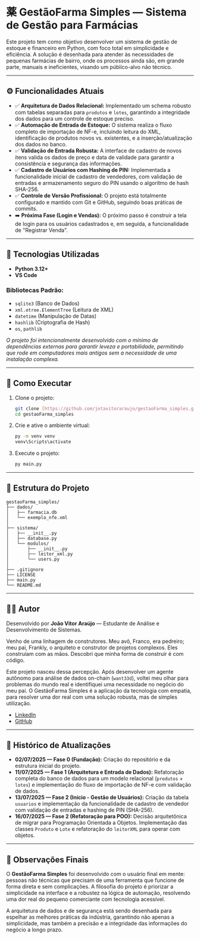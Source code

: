 # 薬 GestãoFarma Simples — Sistema de Gestão para Farmácias

Este projeto tem como objetivo desenvolver um sistema de gestão de estoque e financeiro em Python, com foco total em simplicidade e eficiência. A solução é desenhada para atender às necessidades de pequenas farmácias de bairro, onde os processos ainda são, em grande parte, manuais e ineficientes, visando um público-alvo não técnico.

---

## ⚙️ Funcionalidades Atuais

-   ✅ **Arquitetura de Dados Relacional:** Implementado um schema robusto com tabelas separadas para `produtos` e `lotes`, garantindo a integridade dos dados para um controle de estoque preciso.
-   ✅ **Automação de Entrada de Estoque:** O sistema realiza o fluxo completo de importação de NF-e, incluindo leitura do XML, identificação de produtos novos vs. existentes, e a inserção/atualização dos dados no banco.
-   ✅ **Validação de Entrada Robusta:** A interface de cadastro de novos itens valida os dados de preço e data de validade para garantir a consistência e segurança das informações.
-   ✅ **Cadastro de Usuários com Hashing de PIN:** Implementada a funcionalidade inicial de cadastro de vendedores, com validação de entradas e armazenamento seguro do PIN usando o algoritmo de hash SHA-256.
-   ✅ **Controle de Versão Profissional:** O projeto está totalmente configurado e mantido com Git e GitHub, seguindo boas práticas de commits.
-   ➡️ **Próxima Fase (Login e Vendas):** O próximo passo é construir a tela de login para os usuários cadastrados e, em seguida, a funcionalidade de "Registrar Venda".

---

## 🧱 Tecnologias Utilizadas

-   **Python 3.12+**
-   **VS Code**

### Bibliotecas Padrão:

-   `sqlite3` (Banco de Dados)
-   `xml.etree.ElementTree` (Leitura de XML)
-   `datetime` (Manipulação de Datas)
-   `hashlib` (Criptografia de Hash)
-   `os`, `pathlib`

*O projeto foi intencionalmente desenvolvido com o mínimo de dependências externas para garantir leveza e portabilidade, permitindo que rode em computadores mais antigos sem a necessidade de uma instalação complexa.*

---

## 🚀 Como Executar

1.  Clone o projeto:
    ```bash
    git clone [https://github.com/jotavitoraraujo/gestaoFarma_simples.git](https://github.com/jotavitoraraujo/gestaoFarma_simples.git)
    cd gestaoFarma_simples
    ```
2.  Crie e ative o ambiente virtual:
    ```bash
    py -m venv venv
    venv\Scripts\activate
    ```
3.  Execute o projeto:
    ```bash
    py main.py
    ```

---

## 🧩 Estrutura do Projeto

```
gestaoFarma_simples/
├── dados/
│   ├── farmacia.db
│   └── exemplo_nfe.xml
│
├── sistema/
│   ├── __init__.py
│   ├── database.py
│   └── modulos/
│       ├── __init__.py
│       ├── leitor_xml.py
│       └── users.py
│
├── .gitignore
├── LICENSE
├── main.py
└── README.md
```

---

## 👨‍💻 Autor

Desenvolvido por **João Vitor Araújo** — Estudante de Análise e Desenvolvimento de Sistemas.

Venho de uma linhagem de construtores. Meu avô, Franco, era pedreiro; meu pai, Frankly, o arquiteto e construtor de projetos complexos. Eles construíam com as mãos. Descobri que minha forma de construir é com código.

Este projeto nasceu dessa percepção. Após desenvolver um agente autônomo para análise de dados on-chain (`want33d`), voltei meu olhar para problemas do mundo real e identifiquei uma necessidade no negócio do meu pai. O GestãoFarma Simples é a aplicação da tecnologia com empatia, para resolver uma dor real com uma solução robusta, mas de simples utilização.

-   [LinkedIn](https://www.linkedin.com/in/joaoaraujo-dev/)
-   [GitHub](https://github.com/jotavitoraraujo)

---

## 📅 Histórico de Atualizações

-   **02/07/2025 — Fase 0 (Fundação):** Criação do repositório e da estrutura inicial do projeto.
-   **11/07/2025 — Fase 1 (Arquitetura e Entrada de Dados):** Refatoração completa do banco de dados para um modelo relacional (`produtos` + `lotes`) e implementação do fluxo de importação de NF-e com validação de dados.
-   **13/07/2025 — Fase 2 (Início - Gestão de Usuários):** Criação da tabela `usuarios` e implementação da funcionalidade de cadastro de vendedor com validação de entradas e hashing de PIN (SHA-256).
-   **16/07/2025 — Fase 2 (Refatoração para POO):** Decisão arquitetônica de migrar para Programação Orientada a Objetos. Implementação das classes `Produto` e `Lote` e refatoração do `leitorXML` para operar com objetos.

---

## 📌 Observações Finais

O **GestãoFarma Simples** foi desenvolvido com o usuário final em mente: pessoas não técnicas que precisam de uma ferramenta que funcione de forma direta e sem complicações. A filosofia do projeto é priorizar a simplicidade na interface e a robustez na lógica de automação, resolvendo uma dor real do pequeno comerciante com tecnologia acessível.

A arquitetura de dados e de segurança está sendo desenhada para espelhar as melhores práticas da indústria, garantindo não apenas a simplicidade, mas também a precisão e a integridade das informações do negócio a longo prazo.
